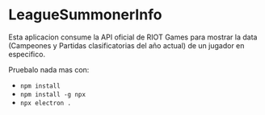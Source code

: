 # LeagueSummonerInfo

Esta aplicacion consume la API oficial de RIOT Games para mostrar la data (Campeones y Partidas clasificatorias del año actual) de un jugador en especifico.

Pruebalo nada mas con: 
* `npm install`
* `npm install -g npx`
* `npx electron .`